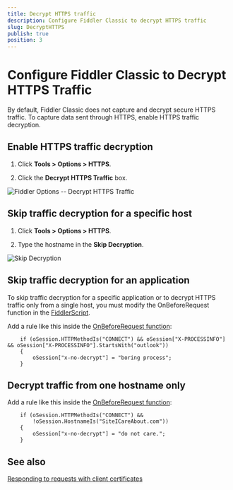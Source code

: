 ```yaml
---
title: Decrypt HTTPS traffic
description: Configure Fiddler Classic to decrypt HTTPS traffic
slug: DecryptHTTPS
publish: true
position: 3
---
```


Configure Fiddler Classic to Decrypt HTTPS Traffic
==========================================

By default, Fiddler Classic does not capture and decrypt secure HTTPS traffic. To capture data sent through HTTPS, enable HTTPS traffic decryption.

Enable HTTPS traffic decryption
--------------------------------

1. Click **Tools > Options > HTTPS**.

2. Click the **Decrypt HTTPS Traffic** box.

 ![Fiddler Options -- Decrypt HTTPS Traffic][1]

Skip traffic decryption for a specific host
-------------------------------------------

1. Click **Tools > Options > HTTPS**.

2. Type the hostname in the **Skip Decryption**.

 ![Skip Decryption][2]

Skip traffic decryption for an application
------------------------------------------

To skip traffic decryption for a specific application or to decrypt HTTPS traffic only from a single host, you must modify the OnBeforeRequest function in the [FiddlerScript](https://www.telerik.com/blogs/understanding-fiddlerscript).

Add a rule like this inside the [OnBeforeRequest function](https://docs.telerik.com/fiddler/knowledge-base/fiddlerscript/modifyrequestorresponse):

		if (oSession.HTTPMethodIs("CONNECT") && oSession["X-PROCESSINFO"] && oSession["X-PROCESSINFO"].StartsWith("outlook")) 
		{ 
			oSession["x-no-decrypt"] = "boring process";
		}      

Decrypt traffic from one hostname only
---------------------------------------

Add a rule like this inside the [OnBeforeRequest function](https://docs.telerik.com/fiddler/knowledge-base/fiddlerscript/modifyrequestorresponse):

		if (oSession.HTTPMethodIs("CONNECT") && 
			!oSession.HostnameIs("SiteICareAbout.com"))
		{ 
			oSession["x-no-decrypt"] = "do not care."; 
		}

See also
--------
[Responding to requests with client certificates][3]

[1]: ../../images/DecryptHTTPS/DecryptHTTPSTrafficOption.png
[2]: ../../images/DecryptHTTPS/SkipDecryption.png
[3]: ./RespondWithClientCert
